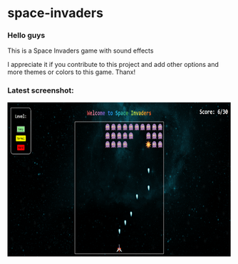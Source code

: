 # space-invaders
<h3>Hello guys</h3>
<p>This is a Space Invaders game with sound effects</p>
<p>I appreciate it if you contribute to this project and add other options and more themes or colors to this game. Thanx!</p>
<h3>Latest screenshot:</h3>
<img src="sample.png" alt="Project sample screenshot" width="800" height="350">
